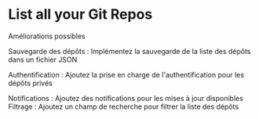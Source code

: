 # List all your Git Repos

Améliorations possibles

Sauvegarde des dépôts : Implémentez la sauvegarde de la liste des dépôts dans un fichier JSON

Authentification : Ajoutez la prise en charge de l'authentification pour les dépôts privés

Notifications : Ajoutez des notifications pour les mises à jour disponibles
Filtrage : Ajoutez un champ de recherche pour filtrer la liste des dépôts
